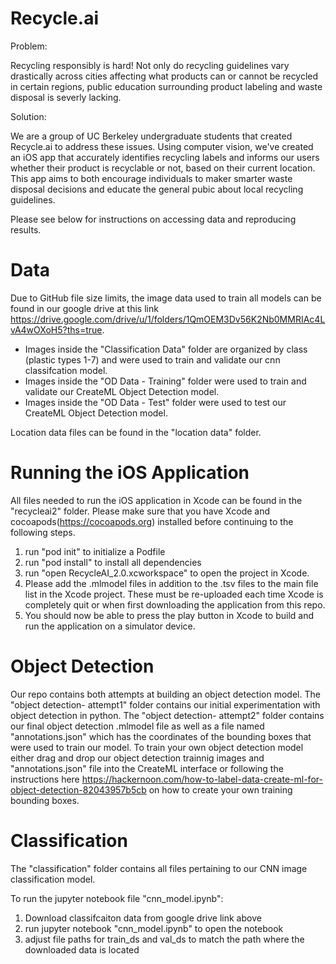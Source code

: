# Recycle.ai

Problem: 

Recycling responsibly is hard! Not only do recycling guidelines vary drastically across cities affecting what products can or cannot be recycled in certain regions, public education surrounding product labeling and waste disposal is severly lacking. 

Solution:

We are a group of UC Berkeley undergraduate students that created Recycle.ai to address these issues. Using computer vision, we've created an iOS app that accurately identifies recycling labels and informs our users whether their product is recyclable or not, based on their current location. This app aims to both encourage individuals to maker smarter waste disposal decisions and educate the general pubic about local recycling guidelines.

Please see below for instructions on accessing data and reproducing results.

# Data
Due to GitHub file size limits, the image data used to train all models can be found in our google drive at this link https://drive.google.com/drive/u/1/folders/1QmOEM3Dv56K2Nb0MMRIAc4LvA4wOXoH5?ths=true. 
- Images inside the "Classification Data" folder are organized by class (plastic types 1-7) and were used to train and validate our cnn classifcation model. 
- Images inside the "OD Data - Training" folder were used to train and validate our CreateML Object Detection model.
- Images inside the "OD Data - Test" folder were used to test our CreateML Object Detection model. 

Location data files can be found in the "location data" folder. 


# Running the iOS Application
All files needed to run the iOS application in Xcode can be found in the "recycleai2" folder. Please make sure that you have Xcode and cocoapods(https://cocoapods.org) installed before continuing to the following steps. 

1. run "pod init" to initialize a Podfile 
2. run "pod install" to install all dependencies
3. run "open RecycleAI_2.0.xcworkspace" to open the project in Xcode. 
4. Please add the .mlmodel files in addition to the .tsv files to the main file list in the Xcode project. These must be re-uploaded each time Xcode is completely quit or when first downloading the application from this repo. 
5. You should now be able to press the play button in Xcode to build and run the application on a simulator device. 

# Object Detection 
Our repo contains both attempts at building an object detection model. The "object detection- attempt1" folder contains our initial experimentation with object detection in python. The "object detection- attempt2" folder contains our final object detection .mlmodel file as well as a file named "annotations.json" which has the coordinates of the bounding boxes that were used to train our model. To train your own object detection model either drag and drop our object detection trainnig images and "annotations.json" file into the CreateML interface or following the instructions here https://hackernoon.com/how-to-label-data-create-ml-for-object-detection-82043957b5cb on how to create your own training bounding boxes. 

# Classification
The "classification" folder contains all files pertaining to our CNN image classification model. 

To run the jupyter notebook file "cnn_model.ipynb":
1. Download classifcaiton data from google drive link above
2. run jupyter notebook "cnn_model.ipynb" to open the notebook
3. adjust file paths for train_ds and val_ds to match the path where the downloaded data is located 


